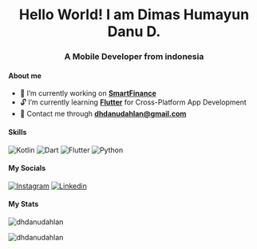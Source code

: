 <!-- # Hello World! I'm Dimas Humayun Danu D. :ant: -->
<h1 align="center">Hello World! I am Dimas Humayun Danu D. </h1>
<h3 align="center">A Mobile Developer from indonesia</h3>

<!-- ![Dimas Humayun Danu Dahlan](assets/img/github-header-banner.png) -->
#### About me
- :turtle: I’m currently working on [**SmartFinance**](https://github.com/dhdanudahlan/smartfinance.git)
- :unlock: I’m currently learning [**Flutter**](https://flutter.dev/) for Cross-Platform App Development
- :email: Contact me through <a href="mailto:dhdanudahlan@gmail.com">**dhdanudahlan@gmail.com**</a>

#### Skills
![Kotlin](https://img.shields.io/badge/Kotlin-B125EA?style=for-the-badge&logo=kotlin&logoColor=white) ![Dart](https://img.shields.io/badge/Dart-0175C2?style=for-the-badge&logo=dart&logoColor=white) ![Flutter](https://img.shields.io/badge/Flutter-0175C2?style=for-the-badge&logo=flutter&logoColor=white) ![Python](https://img.shields.io/badge/Python-02569B?style=for-the-badge&logo=python&logoColor=white)
<!-- ![image]()
![image]() -->


#### My Socials
[![Instagram](https://img.shields.io/badge/Instagram-C135A3?style=for-the-badge&logo=instagram&logoColor=white)](https://www.instagram.com/dimas.hdanud) [![Linkedin](https://img.shields.io/badge/LinkedIn-0077B5?style=for-the-badge&logo=linkedin&logoColor=white)](https://www.linkedin.com/in/dhdanudahlan/)
<!-- ![image]()
![image]()
![image]()
![image]() -->

#### My Stats
<p><img align="center" src="https://github-readme-stats.vercel.app/api?username=dhdanudahlan&show_icons=true&locale=en" alt="dhdanudahlan" /></p>
<p>&nbsp;<img align="left" src="https://github-readme-stats.vercel.app/api/top-langs?username=dhdanudahlan&show_icons=true&locale=en&layout=compact" alt="dhdanudahlan" /></p>
<!--q
- 🔭 I’m currently working on ...
- 👯 I’m looking to collaborate on ...
- 🤔 I’m looking for help with ...
- 💬 Ask me about ...
- 📫 How to reach me: ...
- 😄 Pronouns: ...
- ⚡ Fun fact: ...
-->

